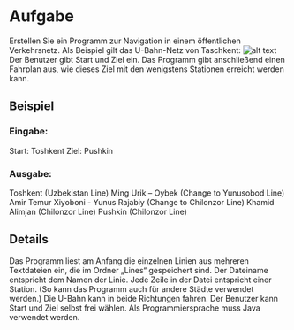 # Aufgabe
Erstellen Sie ein Programm zur Navigation in einem öffentlichen Verkehrsnetz. Als Beispiel gilt das U-Bahn-Netz von Taschkent:
![alt text](https://trabercal.com/wp-content/uploads/2021/03/metro-uzbekistan.png?x93690)
Der Benutzer gibt Start und Ziel ein. Das Programm gibt anschließend einen Fahrplan aus, wie dieses Ziel mit den wenigstens Stationen erreicht werden kann.
## Beispiel
### Eingabe:
Start: Toshkent
Ziel: Pushkin
### Ausgabe:
Toshkent (Uzbekistan Line) 
Ming Urik – Oybek (Change to Yunusobod Line)
Amir Temur Xiyoboni - Yunus Rajabiy (Change to Chilonzor Line)
Khamid Alimjan (Chilonzor Line)
Pushkin (Chilonzor Line)
## Details
Das Programm liest am Anfang die einzelnen Linien aus mehreren Textdateien ein, die im Ordner „Lines“ gespeichert sind. Der Dateiname entspricht dem Namen der Linie. Jede Zeile in der Datei entspricht einer Station. (So kann das Programm auch für andere Städte verwendet werden.)
Die U-Bahn kann in beide Richtungen fahren.
Der Benutzer kann Start und Ziel selbst frei wählen.
Als Programmiersprache muss Java verwendet werden.
